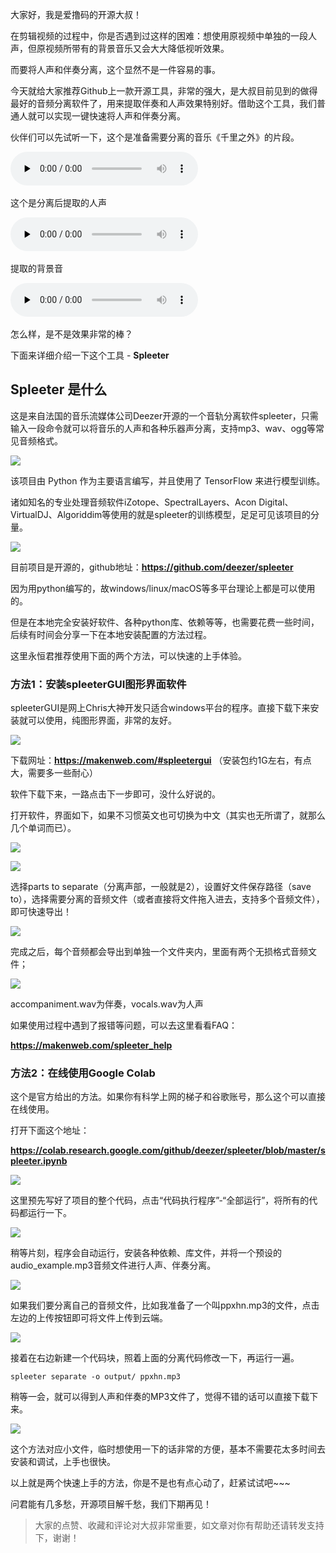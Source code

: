大家好，我是爱撸码的开源大叔！

在剪辑视频的过程中，你是否遇到过这样的困难：想使用原视频中单独的一段人声，但原视频所带有的背景音乐又会大大降低视听效果。

而要将人声和伴奏分离，这个显然不是一件容易的事。

今天就给大家推荐Github上一款开源工具，非常的强大，是大叔目前见到的做得最好的音频分离软件了，用来提取伴奏和人声效果特别好。借助这个工具，我们普通人就可以实现一键快速将人声和伴奏分离。

伙伴们可以先试听一下，这个是准备需要分离的音乐《千里之外》的片段。

​<audio id="audio" controls="" preload="none">
      <source id="mp3" src="./2021_10_12_audios/qlzw_clip.mp3">
</audio>

这个是分离后提取的人声

​<audio id="audio" controls="" preload="none">
      <source id="mp3" src="./2021_10_12_audios/qlzw_vocals.wav">
</audio>

提取的背景音

​<audio id="audio" controls="" preload="none">
      <source id="mp3" src="./2021_10_12_audios/qlzw_accompaniment.wav">
</audio>

怎么样，是不是效果非常的棒？

下面来详细介绍一下这个工具 - **Spleeter**


## Spleeter 是什么
这是来自法国的音乐流媒体公司Deezer开源的一个音轨分离软件spleeter，只需输入一段命令就可以将音乐的人声和各种乐器声分离，支持mp3、wav、ogg等常见音频格式。


![](https://files.mdnice.com/user/20902/68261405-0ef4-4b43-8c09-e2357b9fdd53.jpg)


该项目由 Python 作为主要语言编写，并且使用了 TensorFlow 来进行模型训练。

诸如知名的专业处理音频软件iZotope、SpectralLayers、Acon Digital、VirtualDJ、Algoriddim等使用的就是spleeter的训练模型，足足可见该项目的分量。


![](https://files.mdnice.com/user/20902/fdf06cee-a90f-4700-b18a-db2dfbe6fd2f.png)


目前项目是开源的，github地址：**https://github.com/deezer/spleeter**

因为用python编写的，故windows/linux/macOS等多平台理论上都是可以使用的。

但是在本地完全安装好软件、各种python库、依赖等等，也需要花费一些时间，后续有时间会分享一下在本地安装配置的方法过程。

这里永恒君推荐使用下面的两个方法，可以快速的上手体验。

### 方法1：安装spleeterGUI图形界面软件

spleeterGUI是网上Chris大神开发只适合windows平台的程序。直接下载下来安装就可以使用，纯图形界面，非常的友好。


![](https://files.mdnice.com/user/20902/39404166-82b5-4faf-ab7c-c25b47d27606.png)


下载网址：**https://makenweb.com/#spleetergui**
（安装包约1G左右，有点大，需要多一些耐心）

软件下载下来，一路点击下一步即可，没什么好说的。

打开软件，界面如下，如果不习惯英文也可切换为中文（其实也无所谓了，就那么几个单词而已）。

![](https://files.mdnice.com/user/20902/8b21b078-5970-4f47-b096-a30277a14643.png)


![](https://files.mdnice.com/user/20902/5bc4707d-07cd-4149-bcc9-843905c677e1.png)


选择parts to separate（分离声部，一般就是2），设置好文件保存路径（save to），选择需要分离的音频文件（或者直接将文件拖入进去，支持多个音频文件），即可快速导出！


![](https://files.mdnice.com/user/20902/286371b9-7258-4e00-a46b-9541c709f520.png)


完成之后，每个音频都会导出到单独一个文件夹内，里面有两个无损格式音频文件；


![](https://files.mdnice.com/user/20902/cdf71d47-18d6-4c20-aa0e-8d080f71cc8e.png)


accompaniment.wav为伴奏，vocals.wav为人声

如果使用过程中遇到了报错等问题，可以去这里看看FAQ：

**https://makenweb.com/spleeter_help**


### 方法2：在线使用Google Colab

这个是官方给出的方法。如果你有科学上网的梯子和谷歌账号，那么这个可以直接在线使用。

打开下面这个地址：

**https://colab.research.google.com/github/deezer/spleeter/blob/master/spleeter.ipynb**


![](https://files.mdnice.com/user/20902/44d2f967-2d74-4adc-abe3-e83a3e5a7b48.png)


这里预先写好了项目的整个代码，点击“代码执行程序”-“全部运行”，将所有的代码都运行一下。


![](https://files.mdnice.com/user/20902/c03569fa-b503-46a7-98c8-723aa69aa254.png)


稍等片刻，程序会自动运行，安装各种依赖、库文件，并将一个预设的audio_example.mp3音频文件进行人声、伴奏分离。


![](https://files.mdnice.com/user/20902/a76b3312-0070-4534-87bf-1116004804c9.png)


如果我们要分离自己的音频文件，比如我准备了一个叫ppxhn.mp3的文件，点击左边的上传按钮即可将文件上传到云端。


![](https://files.mdnice.com/user/20902/bf13f5c0-c0e4-49c1-905d-aa2d6aff8c0d.png)


接着在右边新建一个代码块，照着上面的分离代码修改一下，再运行一遍。

```
spleeter separate -o output/ ppxhn.mp3
```
稍等一会，就可以得到人声和伴奏的MP3文件了，觉得不错的话可以直接下载下来。

![](https://files.mdnice.com/user/20902/7f81f177-0537-4aa9-8680-57c123cc01a6.png)


这个方法对应小文件，临时想使用一下的话非常的方便，基本不需要花太多时间去安装和调试，上手也很快。

以上就是两个快速上手的方法，你是不是也有点心动了，赶紧试试吧~~~

问君能有几多愁，开源项目解千愁，我们下期再见！

> 大家的点赞、收藏和评论对大叔非常重要，如文章对你有帮助还请转发支持下，谢谢！


